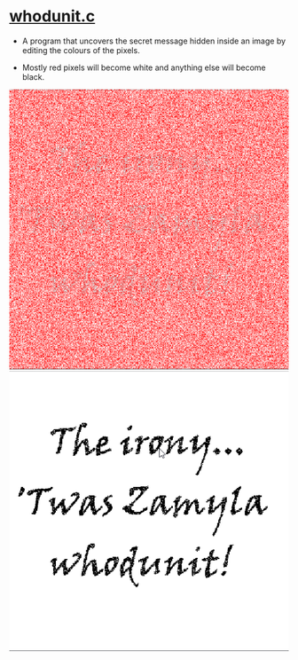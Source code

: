 # [whodunit.c](https://github.com/CalvinChe/CS50/blob/master/pset3/whodunit/whodunit.c)

*  A program that uncovers the secret message hidden inside an image by editing the colours of the pixels.

* Mostly red pixels will become white and anything else will become black.

![Before](https://github.com/CalvinChe/CS50/blob/master/pset3/whodunit/whodunit_Before.png) ![After](https://github.com/CalvinChe/CS50/blob/master/pset3/whodunit/whodunit_After.png)